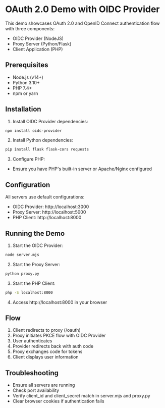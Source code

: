 # OAuth 2.0 Demo with OIDC Provider

This demo showcases OAuth 2.0 and OpenID Connect authentication flow with three components:
- OIDC Provider (NodeJS)
- Proxy Server (Python/Flask)
- Client Application (PHP)

## Prerequisites

- Node.js (v14+)
- Python 3.10+
- PHP 7.4+
- npm or yarn

## Installation

1. Install OIDC Provider dependencies:
```bash
npm install oidc-provider
```

2. Install Python dependencies:
```bash
pip install flask flask-cors requests
```

3. Configure PHP:
- Ensure you have PHP's built-in server or Apache/Nginx configured

## Configuration

All servers use default configurations:
- OIDC Provider: http://localhost:3000
- Proxy Server: http://localhost:5000
- PHP Client: http://localhost:8000

## Running the Demo

1. Start the OIDC Provider:
```bash
node server.mjs
```

2. Start the Proxy Server:
```bash
python proxy.py
```

3. Start the PHP Client:
```bash
php -S localhost:8000
```

4. Access http://localhost:8000 in your browser

## Flow

1. Client redirects to proxy (/oauth)
2. Proxy initiates PKCE flow with OIDC Provider
3. User authenticates
4. Provider redirects back with auth code
5. Proxy exchanges code for tokens
6. Client displays user information

## Troubleshooting

- Ensure all servers are running
- Check port availability
- Verify client_id and client_secret match in server.mjs and proxy.py
- Clear browser cookies if authentication fails
